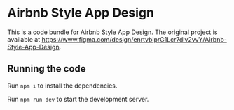 
  # Airbnb Style App Design

  This is a code bundle for Airbnb Style App Design. The original project is available at https://www.figma.com/design/enrtvblprG1Lcr7dlv2vvY/Airbnb-Style-App-Design.

  ## Running the code

  Run `npm i` to install the dependencies.

  Run `npm run dev` to start the development server.
  